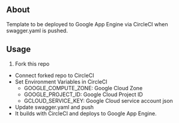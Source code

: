 ## About

Template to be deployed to Google App Engine via CircleCI when swagger.yaml is pushed.

## Usage

1. Fork this repo
* Connect forked repo to CircleCI
* Set Environment Variables in CircleCI 
    * GOOGLE_COMPUTE_ZONE: Google Cloud Zone
    * GOOGLE_PROJECT_ID: Google Cloud Project ID
    * GCLOUD_SERVICE_KEY: Google Cloud service account json
* Update swagger.yaml and push
* It builds with CircleCI and deploys to Google App Engine.
